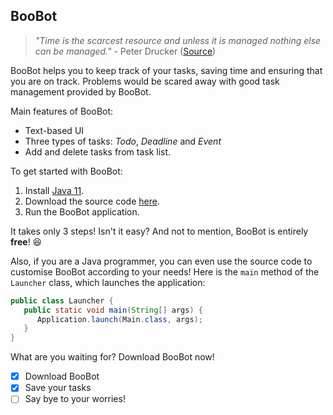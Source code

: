 ## BooBot
> _"Time is the scarcest resource and unless it is managed nothing else can be managed."_  - Peter Drucker ([Source](https://www.azquotes.com/author/4147-Peter_Drucker/tag/time-management#:~:text=Time%20is%20the%20scarcest%20resource,nothing%20else%20can%20be%20managed.&text=Until%20we%20can%20manage%20time%2C%20we%20can%20manage%20nothing%20else.&text=One%20cannot%20buy%2C%20rent%20or%20hire%20more%20time.))

BooBot helps you to keep track of your tasks, saving time and ensuring that you are on track. Problems would be scared away with good task management provided by BooBot.

Main features of BooBot:
- Text-based UI
- Three types of tasks: _Todo_, _Deadline_ and _Event_
- Add and delete tasks from task list.

To get started with BooBot:
1. Install [Java 11](https://www.oracle.com/java/technologies/downloads/#java11).
2. Download the source code [here](https://github.com/eugenetangkj/ip).
3.  Run the BooBot application.

It takes only 3 steps! Isn't it easy? And not to mention, BooBot is entirely **free**! 😆

Also, if you are a Java programmer, you can even use the source code to customise BooBot according to your needs! Here is the
`main` method of the `Launcher` class, which launches the application:
```java
public class Launcher {
   public static void main(String[] args) {
      Application.launch(Main.class, args);
   }
}
```
What are you waiting for? Download BooBot now!
- [x] Download BooBot
- [x] Save your tasks
- [ ] Say bye to your worries!
